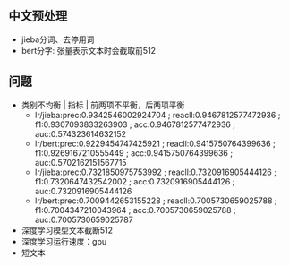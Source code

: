 ## 中文预处理
- jieba分词、去停用词
- bert分字: 张量表示文本时会截取前512


## 问题
- 类别不均衡 | 指标 | 前两项不平衡，后两项平衡
    - lr/jieba:prec:0.9342546002924704 ; reacll:0.9467812577472936 ; f1:0.9307093833263903 ; acc:0.9467812577472936 ; auc:0.574323614632152
    - lr/bert:prec:0.9229454747425921 ; reacll:0.9415750764399636 ; f1:0.9269167210555449 ; acc:0.9415750764399636 ; auc:0.5702162151567715
    - lr/jieba:prec:0.7321850975753992 ; reacll:0.7320916905444126 ; f1:0.7320647432542002 ; acc:0.7320916905444126 ; auc:0.7320916905444126
    - lr/bert:prec:0.7009442653155228 ; reacll:0.7005730659025788 ; f1:0.7004347210043964 ; acc:0.7005730659025788 ; auc:0.7005730659025787
- 深度学习模型文本截断512
- 深度学习运行速度：gpu
- 短文本